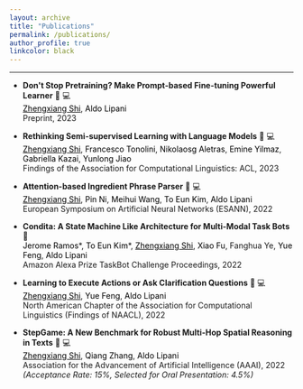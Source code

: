 ```yaml
---
layout: archive
title: "Publications"
permalink: /publications/
author_profile: true
linkcolor: black
---
```


<head>
<style>
a:link {
  text-decoration: none;
}

a:visited {
  text-decoration: none;
}

a:hover {
  text-decoration: underline;
}

a:active {
  text-decoration: underline;
}
</style>
</head>

------
* **Don't Stop Pretraining? Make Prompt-based Fine-tuning Powerful Learner** [:paperclip:](https://arxiv.org/abs/2305.01711) [:computer:](https://github.com/ZhengxiangShi/PowerfulPromptFT) <br />
  <span style="color:black;text-decoration:underline">Zhengxiang Shi</span>, <a href="https://scholar.google.at/citations?user=fyHjfEgAAAAJ" style="color: black;">Aldo Lipani</a> <br />
  Preprint, 2023 <br />

* **Rethinking Semi-supervised Learning with Language Models** [:paperclip:](https://github.com/amzn/pretraining-or-self-training) [:computer:](https://github.com/amzn/pretraining-or-self-training) <br />
  <span style="color:black;text-decoration:underline">Zhengxiang Shi</span>, <a href="https://scholar.google.com/citations?user=4urrvVQAAAAJ&hl=en" style="color: black;">Francesco Tonolini</a>, <a href="https://scholar.google.co.uk/citations?user=uxRWFhoAAAAJ&hl=en" style="color: black;">Nikolaosg Aletras</a>, <a href="https://scholar.google.com/citations?user=ocmAN4YAAAAJ&hl=en" style="color: black;">Emine Yilmaz</a>, <a href="https://scholar.google.co.uk/citations?user=0U23qOUAAAAJ&hl=en" style="color: black;">Gabriella Kazai</a>, <a href="https://scholar.google.com/citations?user=NgTM33MAAAAJ&hl=en" style="color: black;">Yunlong Jiao</a> <br />
  Findings of the Association for Computational Linguistics: ACL, 2023 <br />

* **Attention-based Ingredient Phrase Parser** [:paperclip:](https://doi.org/10.14428/esann/2022.es2022-10) [:computer:](https://github.com/ZhengxiangShi/IngredientParsing) <br />
  <span style="color:black;text-decoration:underline">Zhengxiang Shi</span>, <a href="https://scholar.google.com/citations?user=nXZ7KHMAAAAJ&hl=en&oi=ao" style="color: black;">Pin Ni</a>, <a href="https://www.ucl.ac.uk/civil-environmental-geomatic-engineering/research/groups-centres-and-sections/spacetimelab/people" style="color: black;">Meihui Wang</a>, <a href="https://scholar.google.com/citations?user=3ymamHAAAAAJ&hl=en&oi=sra" style="color: black;">To Eun Kim</a>, <a href="https://scholar.google.at/citations?user=fyHjfEgAAAAJ" style="color: black;">Aldo Lipani</a> <br />
  European Symposium on Artificial Neural Networks (ESANN), 2022 <br />

* **Condita: A State Machine Like Architecture for Multi-Modal Task Bots** [:paperclip:](https://www.amazon.science/alexa-prize/proceedings/condita-a-state-machine-like-architecture-for-multi-modal-task-bots) <br />
  <a href="https://scholar.google.com/citations?view_op=list_works&hl=en&hl=en&user=4Cr-IisAAAAJ" style="color: black;">Jerome Ramos</a>\*, <a href="https://scholar.google.com/citations?user=3ymamHAAAAAJ&hl=en&oi=sra" style="color: black;">To Eun Kim</a>\*, <span style="color:black;text-decoration:underline">Zhengxiang Shi</span>, <a href="http://wi.cs.ucl.ac.uk/index.php/people/" style="color: black;">Xiao Fu</a>, Fanghua Ye, <a href="https://scholar.google.com/citations?user=ZNOC0lYAAAAJ&hl=en" style="color: black;">Yue Feng</a>, <a href="https://scholar.google.at/citations?user=fyHjfEgAAAAJ" style="color: black;">Aldo Lipani</a> <br />
  Amazon Alexa Prize TaskBot Challenge Proceedings, 2022 <br />

* **Learning to Execute Actions or Ask Clarification Questions** [:paperclip:](https://aclanthology.org/2022.findings-naacl.158/) [:computer:](https://github.com/ZhengxiangShi/LearnToAsk) <br />
  <span style="color:black;text-decoration:underline">Zhengxiang Shi</span>, <a href="https://scholar.google.com/citations?user=ZNOC0lYAAAAJ&hl=en" style="color: black;">Yue Feng</a>, <a href="https://scholar.google.at/citations?user=fyHjfEgAAAAJ" style="color: black;">Aldo Lipani</a> <br />
  North American Chapter of the Association for Computational Linguistics (Findings of NAACL), 2022 <br />

* **StepGame: A New Benchmark for Robust Multi-Hop Spatial Reasoning in Texts** [:paperclip:](https://ojs.aaai.org/index.php/AAAI/article/view/21383) [:computer:](https://github.com/ZhengxiangShi/StepGame) <br />
  <span style="color:black;text-decoration:underline">Zhengxiang Shi</span>, <a href="https://scholar.google.com/citations?user=ZKuRZaEAAAAJ&hl=en" style="color: black;">Qiang Zhang</a>, <a href="https://scholar.google.at/citations?user=fyHjfEgAAAAJ" style="color: black;">Aldo Lipani</a> <br />
  Association for the Advancement of Artificial Intelligence (AAAI), 2022 <br />
  *(Acceptance Rate: 15%, Selected for Oral Presentation: 4.5%)* <br />

<!-- * **Attention-based Ingredient Parser** [:computer:](https://github.com/ZhengxiangShi/IngredientParsing) <br />
  **Zhengxiang Shi**, Pin Ni, Meihui Wang, Aldo Lipani <br /> -->


<!-- {% if author.googlescholar %}
  You can also find my articles on <u><a href="{{author.googlescholar}}">my Google Scholar profile</a>.</u>
{% endif %}

{% include base_path %}

{% for post in site.publications reversed %}
  {% include archive-single.html %}
{% endfor %} -->
